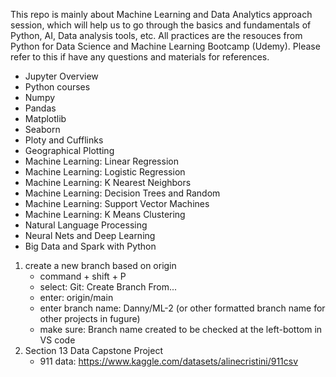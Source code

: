 This repo is mainly about Machine Learning and Data Analytics approach session, which will help us to go through the basics and fundamentals of Python, AI, Data analysis tools, etc.
All practices are the resouces from Python for Data Science and Machine Learning Bootcamp (Udemy). Please refer to this if have any questions and materials for references.

- Jupyter Overview
- Python courses
- Numpy
- Pandas
- Matplotlib
- Seaborn
- Ploty and Cufflinks
- Geographical Plotting
- Machine Learning: Linear Regression
- Machine Learning: Logistic Regression
- Machine Learning: K Nearest Neighbors
- Machine Learning: Decision Trees and Random
- Machine Learning: Support Vector Machines
- Machine Learning: K Means Clustering
- Natural Language Processing
- Neural Nets and Deep Learning
- Big Data and Spark with Python

1. create a new branch based on origin
   - command + shift + P
   - select: Git: Create Branch From...
   - enter:  origin/main
   - enter branch name: Danny/ML-2 (or other formatted branch name for other projects in fugure)
   - make sure: Branch name created to be checked at the left-bottom in VS code
2. Section 13 Data Capstone Project
   - 911 data: https://www.kaggle.com/datasets/alinecristini/911csv

